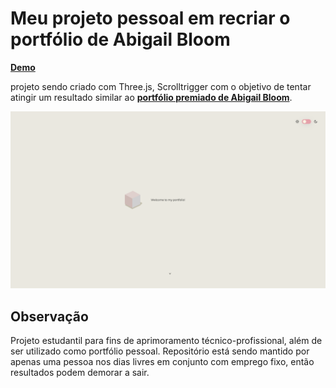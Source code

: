 # Meu projeto pessoal em recriar o portfólio de Abigail Bloom

**[Demo](https://abigail-bloom-portolio-bokoko33.vercel.app/)**

projeto sendo criado com Three.js, Scrolltrigger com o objetivo de tentar atingir um resultado similar ao **[portfólio premiado de Abigail Bloom](https://bokoko33.me/)**.

![Resultado final esperado](imgdb/image.png?raw=true "Exemplo de resultado final")

## Observação

Projeto estudantil para fins de aprimoramento técnico-profissional, além de ser utilizado como portfólio pessoal.
Repositório está sendo mantido por apenas uma pessoa nos dias livres em conjunto com emprego fixo, então resultados podem demorar a sair.
